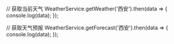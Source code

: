 // 获取当前天气
WeatherService.getWeather('西安').then(data => {
    console.log(data);
});

// 获取天气预报
WeatherService.getForecast('西安').then(data => {
    console.log(data);
});
